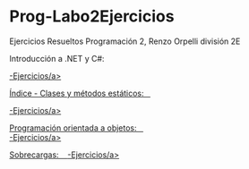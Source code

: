# Prog-Labo2Ejercicios
Ejercicios Resueltos Programación 2, Renzo Orpelli división 2E
&nbsp;&nbsp;

Introducción a .NET y C#:
&nbsp;&nbsp;

<a href="https://codeutnfra.github.io/programacion_2_laboratorio_2_apuntes/docs/clases/introduccion/Ejercicios/I01-maximo-minimo-promedio"/>-Ejercicios/a>

Índice - Clases y métodos estáticos:
&nbsp;&nbsp;

<a href="https://codeutnfra.github.io/programacion_2_laboratorio_2_apuntes/docs/clases/estaticos/Ejercicios/I01-validador-rangos">-Ejercicios/a>

Programación orientada a objetos: 
&nbsp;&nbsp;                                                                                                                             
<a href="https://codeutnfra.github.io/programacion_2_laboratorio_2_apuntes/docs/clases/objetos/Ejercicios/I01-creo-que-necesito-un-prestamo/">-Ejercicios/a>

Sobrecargas:
&nbsp;&nbsp; 
<a href="hhttps://codeutnfra.github.io/programacion_2_laboratorio_2_apuntes/docs/clases/sobrecarga/Ejercicios/I01-sumador/">-Ejercicios/a>                                                                                                                                            
